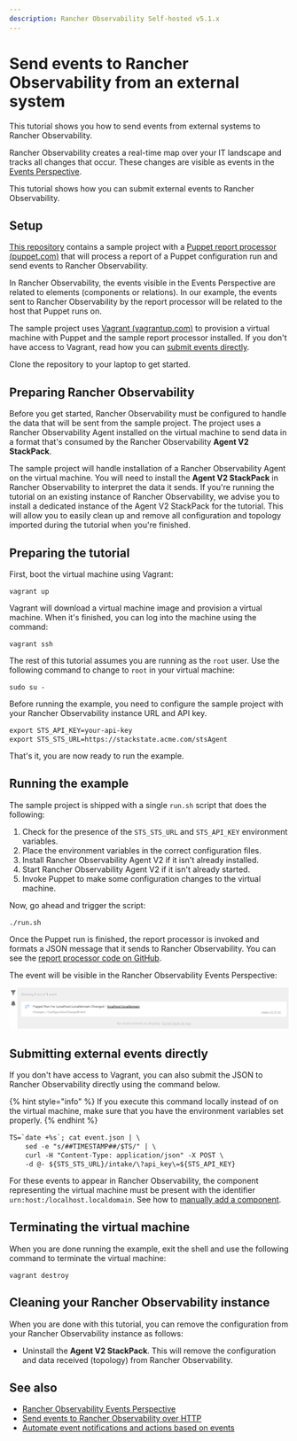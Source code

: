 ```yaml
---
description: Rancher Observability Self-hosted v5.1.x 
---
```


# Send events to Rancher Observability from an external system

This tutorial shows you how to send events from external systems to Rancher Observability.

Rancher Observability creates a real-time map over your IT landscape and tracks all changes that occur. These changes are visible as events in the [Events Perspective](../../use/stackstate-ui/perspectives/events_perspective.md).

This tutorial shows how you can submit external events to Rancher Observability.

## Setup

[This repository](https://github.com/StackVista/events-tutorial) contains a sample project with a [Puppet report processor \(puppet.com\)](https://puppet.com/docs/puppet/7.0/reporting_about.html) that will process a report of a Puppet configuration run and send events to Rancher Observability.

In Rancher Observability, the events visible in the Events Perspective are related to elements \(components or relations\). In our example, the events sent to Rancher Observability by the report processor will be related to the host that Puppet runs on.

The sample project uses [Vagrant \(vagrantup.com\)](https://www.vagrantup.com/) to provision a virtual machine with Puppet and the sample report processor installed. If you don't have access to Vagrant, read how you can [submit events directly](events_tutorial.md#submitting-external-events-directly).

Clone the repository to your laptop to get started.

## Preparing Rancher Observability

Before you get started, Rancher Observability must be configured to handle the data that will be sent from the sample project. The project uses a Rancher Observability Agent installed on the virtual machine to send data in a format that's consumed by the Rancher Observability **Agent V2 StackPack**.

The sample project will handle installation of a Rancher Observability Agent on the virtual machine. You will need to install the **Agent V2 StackPack** in Rancher Observability to interpret the data it sends. If you're running the tutorial on an existing instance of Rancher Observability, we advise you to install a dedicated instance of the Agent V2 StackPack for the tutorial. This will allow you to easily clean up and remove all configuration and topology imported during the tutorial when you're finished.

## Preparing the tutorial

First, boot the virtual machine using Vagrant:

```text
vagrant up
```

Vagrant will download a virtual machine image and provision a virtual machine. When it's finished, you can log into the machine using the command:

```text
vagrant ssh
```

The rest of this tutorial assumes you are running as the `root` user. Use the following command to change to `root` in your virtual machine:

```text
sudo su -
```

Before running the example, you need to configure the sample project with your Rancher Observability instance URL and API key.

```text
export STS_API_KEY=your-api-key
export STS_STS_URL=https://stackstate.acme.com/stsAgent
```

That's it, you are now ready to run the example.

## Running the example

The sample project is shipped with a single `run.sh` script that does the following:

1. Check for the presence of the `STS_STS_URL` and `STS_API_KEY` environment variables.
2. Place the environment variables in the correct configuration files.
3. Install Rancher Observability Agent V2 if it isn't already installed.
4. Start Rancher Observability Agent V2 if it isn't already started.
5. Invoke Puppet to make some configuration changes to the virtual machine.

Now, go ahead and trigger the script:

```text
./run.sh
```

Once the Puppet run is finished, the report processor is invoked and formats a JSON message that it sends to Rancher Observability. You can see the [report processor code on GitHub](https://github.com/StackVista/events-tutorial/blob/main/puppet/modules/stackstate/lib/puppet/reports/stackstate.rb).

The event will be visible in the Rancher Observability Events Perspective:

![](../../.gitbook/assets/example-event-perspective.png)

## Submitting external events directly

If you don't have access to Vagrant, you can also submit the JSON to Rancher Observability directly using the command below.

{% hint style="info" %}
If you execute this command locally instead of on the virtual machine, make sure that you have the environment variables set properly.
{% endhint %}

```text
TS=`date +%s`; cat event.json | \
    sed -e "s/##TIMESTAMP##/$TS/" | \
    curl -H "Content-Type: application/json" -X POST \
    -d @- ${STS_STS_URL}/intake/\?api_key\=${STS_API_KEY}
```

For these events to appear in Rancher Observability, the component representing the virtual machine must be present with the identifier `urn:host:/localhost.localdomain`. See how to [manually add a component](../../configure/topology/how_to_create_manual_topology.md#how-to-create-components).

## Terminating the virtual machine

When you are done running the example, exit the shell and use the following command to terminate the virtual machine:

```text
vagrant destroy
```

## Cleaning your Rancher Observability instance

When you are done with this tutorial, you can remove the configuration from your Rancher Observability instance as follows:

* Uninstall the **Agent V2 StackPack**. This will remove the configuration and data received \(topology\) from Rancher Observability.

## See also

* [Rancher Observability Events Perspective](../../use/stackstate-ui/perspectives/events_perspective.md)
* [Send events to Rancher Observability over HTTP](../../configure/telemetry/send_metrics.md#send-telemetry-over-http)
* [Automate event notifications and actions based on events](../developer-guides/custom-functions/event-handler-functions.md)

